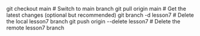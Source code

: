 

git checkout main          # Switch to main branch
git pull origin main       # Get the latest changes (optional but recommended)
git branch -d lesson7      # Delete the local lesson7 branch
git push origin --delete lesson7  # Delete the remote lesson7 branch
